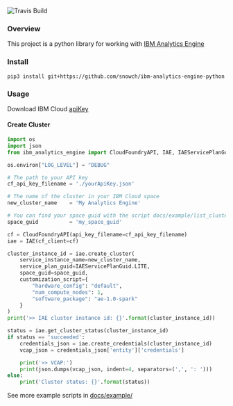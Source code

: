 
![Travis Build](https://travis-ci.org/snowch/ibm-analytics-engine-python.svg?branch=master "Travis Build")

### Overview

This project is a python library for working with [IBM Analytics Engine](https://console.bluemix.net/docs/services/AnalyticsEngine/index.html)

### Install

```
pip3 install git+https://github.com/snowch/ibm-analytics-engine-python
```

### Usage

Download IBM Cloud [apiKey](https://console.bluemix.net/docs/iam/userid_keys.html#userapikey)

#### Create Cluster

```python
import os
import json
from ibm_analytics_engine import CloudFoundryAPI, IAE, IAEServicePlanGuid

os.environ["LOG_LEVEL"] = "DEBUG"

# The path to your API key
cf_api_key_filename = './yourApiKey.json'

# The name of the cluster in your IBM Cloud space
new_cluster_name    = 'My Analytics Engine'

# You can find your space guid with the script docs/example/list_clusters.py
space_guid          = 'my_space_guid'

cf = CloudFoundryAPI(api_key_filename=cf_api_key_filename)
iae = IAE(cf_client=cf)

cluster_instance_id = iae.create_cluster(
    service_instance_name=new_cluster_name,
    service_plan_guid=IAEServicePlanGuid.LITE,
    space_guid=space_guid,
    customization_script={
        "hardware_config": "default",
        "num_compute_nodes": 1,
        "software_package": "ae-1.0-spark"
    }
)
print('>> IAE cluster instance id: {}'.format(cluster_instance_id))

status = iae.get_cluster_status(cluster_instance_id)
if status == 'succeeded':
    credentials_json = iae.create_credentials(cluster_instance_id)
    vcap_json = credentials_json['entity']['credentials']

    print('>> VCAP:')
    print(json.dumps(vcap_json, indent=4, separators=(',', ': ')))
else:
    print('Cluster status: {}'.format(status))
```

See more example scripts in [docs/example/](docs/example/)
